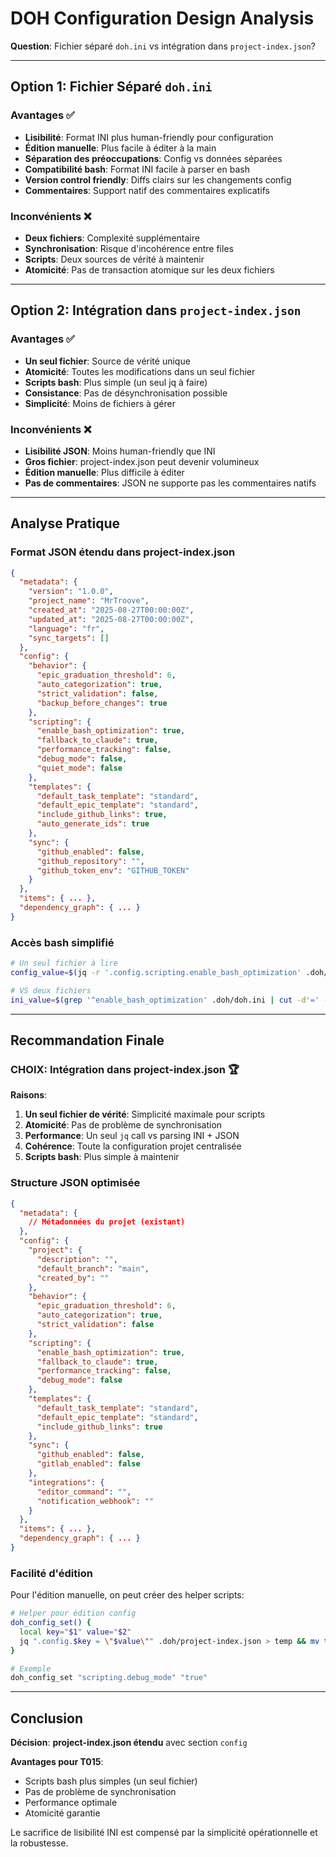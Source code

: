 # DOH Configuration Design Analysis

**Question**: Fichier séparé `doh.ini` vs intégration dans `project-index.json`?

---

## Option 1: Fichier Séparé `doh.ini`

### Avantages ✅
- **Lisibilité**: Format INI plus human-friendly pour configuration
- **Édition manuelle**: Plus facile à éditer à la main
- **Séparation des préoccupations**: Config vs données séparées
- **Compatibilité bash**: Format INI facile à parser en bash
- **Version control friendly**: Diffs clairs sur les changements config
- **Commentaires**: Support natif des commentaires explicatifs

### Inconvénients ❌
- **Deux fichiers**: Complexité supplémentaire
- **Synchronisation**: Risque d'incohérence entre files
- **Scripts**: Deux sources de vérité à maintenir
- **Atomicité**: Pas de transaction atomique sur les deux fichiers

---

## Option 2: Intégration dans `project-index.json`

### Avantages ✅
- **Un seul fichier**: Source de vérité unique
- **Atomicité**: Toutes les modifications dans un seul fichier
- **Scripts bash**: Plus simple (un seul jq à faire)
- **Consistance**: Pas de désynchronisation possible
- **Simplicité**: Moins de fichiers à gérer

### Inconvénients ❌
- **Lisibilité JSON**: Moins human-friendly que INI
- **Gros fichier**: project-index.json peut devenir volumineux
- **Édition manuelle**: Plus difficile à éditer
- **Pas de commentaires**: JSON ne supporte pas les commentaires natifs

---

## Analyse Pratique

### Format JSON étendu dans project-index.json

```json
{
  "metadata": {
    "version": "1.0.0",
    "project_name": "MrTroove", 
    "created_at": "2025-08-27T00:00:00Z",
    "updated_at": "2025-08-27T00:00:00Z",
    "language": "fr",
    "sync_targets": []
  },
  "config": {
    "behavior": {
      "epic_graduation_threshold": 6,
      "auto_categorization": true,
      "strict_validation": false,
      "backup_before_changes": true
    },
    "scripting": {
      "enable_bash_optimization": true,
      "fallback_to_claude": true,
      "performance_tracking": false,
      "debug_mode": false,
      "quiet_mode": false
    },
    "templates": {
      "default_task_template": "standard",
      "default_epic_template": "standard", 
      "include_github_links": true,
      "auto_generate_ids": true
    },
    "sync": {
      "github_enabled": false,
      "github_repository": "",
      "github_token_env": "GITHUB_TOKEN"
    }
  },
  "items": { ... },
  "dependency_graph": { ... }
}
```

### Accès bash simplifié

```bash
# Un seul fichier à lire
config_value=$(jq -r '.config.scripting.enable_bash_optimization' .doh/project-index.json)

# VS deux fichiers
ini_value=$(grep '^enable_bash_optimization' .doh/doh.ini | cut -d'=' -f2)
```

---

## Recommandation Finale

### **CHOIX: Intégration dans project-index.json** 🏆

**Raisons**:
1. **Un seul fichier de vérité**: Simplicité maximale pour scripts
2. **Atomicité**: Pas de problème de synchronisation
3. **Performance**: Un seul `jq` call vs parsing INI + JSON
4. **Cohérence**: Toute la configuration projet centralisée
5. **Scripts bash**: Plus simple à maintenir

### **Structure JSON optimisée**

```json
{
  "metadata": {
    // Métadonnées du projet (existant)
  },
  "config": {
    "project": {
      "description": "",
      "default_branch": "main",
      "created_by": ""
    },
    "behavior": {
      "epic_graduation_threshold": 6,
      "auto_categorization": true,
      "strict_validation": false
    },
    "scripting": {
      "enable_bash_optimization": true,
      "fallback_to_claude": true,
      "performance_tracking": false,
      "debug_mode": false
    },
    "templates": {
      "default_task_template": "standard",
      "default_epic_template": "standard",
      "include_github_links": true
    },
    "sync": {
      "github_enabled": false,
      "gitlab_enabled": false
    },
    "integrations": {
      "editor_command": "",
      "notification_webhook": ""
    }
  },
  "items": { ... },
  "dependency_graph": { ... }
}
```

### **Facilité d'édition**

Pour l'édition manuelle, on peut créer des helper scripts:

```bash
# Helper pour édition config
doh_config_set() {
  local key="$1" value="$2"
  jq ".config.$key = \"$value\"" .doh/project-index.json > temp && mv temp .doh/project-index.json
}

# Exemple
doh_config_set "scripting.debug_mode" "true"
```

---

## Conclusion

**Décision**: **project-index.json étendu** avec section `config`

**Avantages pour T015**:
- Scripts bash plus simples (un seul fichier)
- Pas de problème de synchronisation
- Performance optimale
- Atomicité garantie

Le sacrifice de lisibilité INI est compensé par la simplicité opérationnelle et la robustesse.